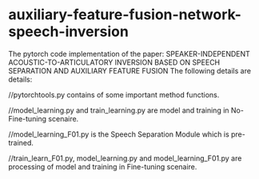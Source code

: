 # auxiliary-feature-fusion-network-speech-inversion
The pytorch code implementation of the paper: 
SPEAKER-INDEPENDENT ACOUSTIC-TO-ARTICULATORY INVERSION BASED ON SPEECH SEPARATION AND AUXILIARY FEATURE FUSION
The following details are details:

//pytorchtools.py contains of some important method functions.

//model_learning.py and train_learning.py are model and training in No-Fine-tuning scenaire.

//model_learning_F01.py is the Speech Separation Module which is pre-trained.

//train_learn_F01.py, model_learning.py and model_learning_F01.py are processing of model and training in Fine-tuning scenaire.
